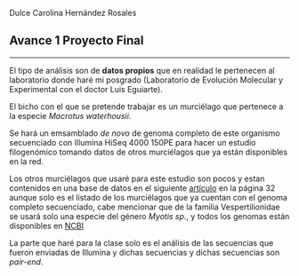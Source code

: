Dulce Carolina Hernández Rosales

## Avance 1 Proyecto Final
___
El tipo de análisis son de **datos propios** que en realidad le pertenecen al laboratorio donde haré mi posgrado (Laboratorio de Evolución Molecular y Experimental con el doctor Luis Eguiarte).


El bicho con el que se pretende trabajar es un murciélago que pertenece a la especie *Macrotus waterhousii*.

Se hará un emsamblado *de novo* de genoma completo de este organismo secuenciado con Illumina HiSeq 4000 150PE para hacer un estudio filogenómico tomando datos de otros murciélagos que ya están disponibles en la red.

Los otros murciélagos que usaré para este estudio son pocos y estan contenidos en una base de datos en el siguiente [artículo](https://www.annualreviews.org/doi/pdf/10.1146/annurev-animal-022516-022811) en la página 32 aunque solo es el listado de los murciélagos que ya cuentan con el genoma completo secuenciado, cabe mencionar que de la familia Vespertilionidae se usará solo una especie del género *Myotis sp.*, y todos los genomas están disponibles en [NCBI](https://www.ncbi.nlm.nih.gov/guide/genomes-maps/)

La parte que haré para la clase solo es el análisis de las secuencias que fueron enviadas de Illumina y dichas secuencias y dichas secuencias son *pair-end*.
